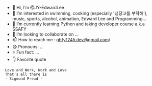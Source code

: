 
- 👋 Hi, I’m @JY-EdwardLee
- 👀 I’m interested in swimming, cooking (especially '냉장고를 부탁해'), music, sports, alcohol, animation, Edward Lee and Programming...
- 🌱 I’m currently learning Python and taking developer course a.k.a SSAFY
- 💞️ I’m looking to collaborate on ...
- 📫 How to reach me : ghfy1245.dev@gmail.com/
- 😄 Pronouns: ...
- ⚡ Fun fact: ...
- 👇 Favorite quote
 ```
 Love and Work, Work and Love
 That's all there is
 - Sigmund Freud -
 ```


<!---
JY-EdwardLee/JY-EdwardLee is a ✨ special ✨ repository because its `README.md` (this file) appears on your GitHub profile.
You can click the Preview link to take a look at your changes.
--->
